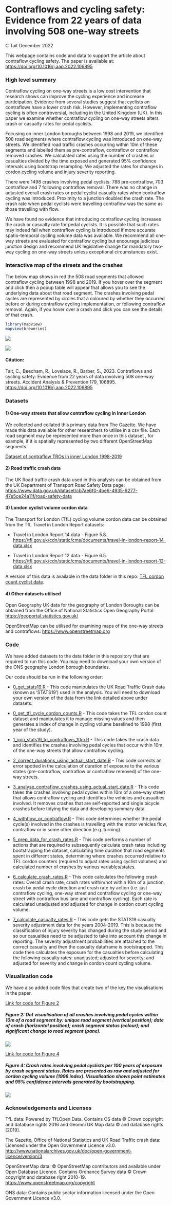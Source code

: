 Contraflows and cycling safety: Evidence from 22 years of data involving
508 one-way streets
================
C Tait
December 2022

This webpage contains code and data to support the article about
contraflow cycling safety. The paper is available at:
<https://doi.org/10.1016/j.aap.2022.106895>

### High level summary

Contraflow cycling on one-way streets is a low cost intervention that
research shows can improve the cycling experience and increase
participation. Evidence from several studies suggest that cyclists on
contraflows have a lower crash risk. However, implementing contraflow
cycling is often controversial, including in the United Kingdom (UK). In
this paper we examine whether contraflow cycling on one-way streets
alters crash or casualty rates for pedal cyclists.

Focusing on inner London boroughs between 1998 and 2019, we identified
508 road segments where contraflow cycling was introduced on one-way
streets. We identified road traffic crashes occurring within 10m of
these segments and labelled them as pre-contraflow, contraflow or
contraflow removed crashes. We calculated rates using the number of
crashes or casualties divided by the time exposed and generated 95%
confidence intervals using bootstrap resampling. We adjusted the rates
for changes in cordon cycling volume and injury severity reporting.

There were 1498 crashes involving pedal cyclists: 788 pre-contraflow,
703 contraflow and 7 following contraflow removal. There was no change
in adjusted overall crash rates or pedal cyclist casualty rates when
contraflow cycling was introduced. Proximity to a junction doubled the
crash rate. The crash rate when pedal cyclists were travelling
contraflow was the same as those travelling with flow.

We have found no evidence that introducing contraflow cycling increases
the crash or casualty rate for pedal cyclists. It is possible that such
rates may indeed fall when contraflow cycling is introduced if more
accurate spatio-temporal cycling volume data was available. We recommend
all one-way streets are evaluated for contraflow cycling but encourage
judicious junction design and recommend UK legislative change for
mandatory two-way cycling on one-way streets unless exceptional
circumstances exist.

### Interactive map of the streets and the crashes

The below map shows in red the 508 road segments that allowed contraflow
cycling between 1998 and 2019. If you hover over the segment and click
then a popup table will appear that allows you to see the underlying
data about that road segment. The crashes involving pedal cycles are
represented by circles that a coloured by whether they occurred before
or during contraflow cycling implementation, or following contraflow
removal. Again, if you hover over a crash and click you can see the
details of that crash.

``` r
library(mapview)
mapview(breweries)
```

![](README_files/figure-gfm/unnamed-chunk-1-1.png)<!-- -->

![](README_files/figure-gfm/unnamed-chunk-2-1.png)<!-- -->

#### Citation:

Tait, C., Beecham, R., Lovelace, R., Barber, S., 2023. Contraflows and
cycling safety: Evidence from 22 years of data involving 508 one-way
streets. Accident Analysis & Prevention 179, 106895.
<https://doi.org/10.1016/j.aap.2022.106895>

### Datasets

#### 1) One-way streets that allow contraflow cycling in Inner London

We collected and collated this primary data from The Gazette. We have
made this data available for other researchers to utilise in a csv file.
Each road segment may be represented more than once in this dataset ,
for example, if it is spatially represented by two different
OpenStreetMap segments.

[Dataset of contraflow TROs in inner London
1998-2019](data/inner_london_contraflow_tro_1998_2019.csv)

#### 2) Road traffic crash data

The UK Road traffic crash data used in this analysis can be obtained
from the UK Department of Transport Road Safety Data page:
<https://www.data.gov.uk/dataset/cb7ae6f0-4be6-4935-9277-47e5ce24a11f/road-safety-data>

#### 3) London cyclist volume cordon data

The Transport for London (TfL) cycling volume cordon data can be
obtained from the TfL Travel in London Report datasets:

-   Travel in London Report 14 data - Figure 5.8.
    <https://tfl.gov.uk/cdn/static/cms/documents/travel-in-london-report-14-data.xlsx>

-   Travel in London Report 12 data - Figure 6.5.
    <https://tfl.gov.uk/cdn/static/cms/documents/travel-in-london-report-12-data.xlsx>

A version of this data is available in the data folder in this repo:
[TFL cordon count cyclist data](data/TFL_Cordon_data_1976_2020.csv).

#### 4) Other datasets utilised

Open Geography UK data for the geography of London Boroughs can be
obtained from the Office of National Statistics Open Geography Portal:
<https://geoportal.statistics.gov.uk/>

OpenStreetMap can be utilised for examining maps of the one-way streets
and contraflows: <https://www.openstreetmap.org>

### Code

We have added datasets to the data folder in this repository that are
required to run this code. You may need to download your own version of
the ONS geography London borough boundaries.

Our code should be run in the following order:

-   [0_get_stats19.R](code/0_get_stats19.R) - This code manipulates the
    UK Road Traffic Crash data (known as ‘STATS19’) used in the
    analysis. You will need to download your own version of the data
    from the link detailed above under datasets.

-   [0_get_tfl_cycle_cordon_counts.R](code/0_get_tfl_cycle_cordon_counts.R) -
    This code takes the TFL cordon count dataset and manipulates it to
    manage missing values and then generates a index of change in
    cycling volume baselined to 1998 (first year of the study).

-   [1_join_stats19_to_contraflows_10m.R](code/1_join_stats19_to_contraflows_10m.R) -
    This code takes the crash data and identifies the crashes involving
    pedal cycles that occur within 10m of the one-way streets that allow
    contraflow cycling.

-   [2_correct_durations_using_actual_start_date.R](code/2_correct_durations_using_actual_start_date.R) -
    This code corrects an error spotted in the calculation of duration
    of exposure to the various states (pre-contraflow, contraflow or
    contraflow removed) of the one-way streets.

-   [3_analyse_contraflow_crashes_using_actual_start_date.R](code/3_analyse_contraflow_crashes_using_actual_start_date.R) -
    This code takes the crashes involving pedal cycles within 10m of a
    one-way street that allows contraflow cycling and identifies the
    vehicles and casualties involved. It removes crashes that are
    self-reported and single bicycle crashes before tidying the data and
    developing summary data.

-   [4_withflow_or_contraflow.R](code/4_withflow_or_contraflow.R) - This
    code determines whether the pedal cycle(s) involved in the crashes
    is travelling with the motor vehicles flow, contraflow or in some
    other direction (e.g. turning).

-   [5_prep_data_for_crash_rates.R](code/5_prep_data_for_crash_rates.R) -
    This code performs a number of actions that are required to
    subsequently calculate crash rates including bootstrapping the
    dataset, calculating time duration that road segments spent in
    different states, determining where crashes occurred relative to TFL
    cordon counters (required to adjust rates using cyclist volumes) and
    calculated number of crashes by various variables/states.

-   [6_calculate_crash_rates.R](code/6_calculate_crash_rates.R) - This
    code calculates the following crash rates: Overall crash rate, crash
    rates within/not within 10m of a junction, crash by pedal cycle
    direction and crash rate by action (i.e. just contraflow cycling,
    one-way street and contraflow cycling or one-way street with
    contraflow bus lane and contraflow cycling). Each rate is calculated
    unadjusted and adjusted for change in cordon count cycling volume.

-   [7_calculate_casualty_rates.R](code/7_calculate_casualty_rates.R) -
    This code gets the STATS19 casualty severity adjustment data for the
    years 2004-2019. This is because the classification of injury
    severity has changed during the study period and so our casualties
    need to be adjusted to take into account this change in reporting.
    The severity adjustment probabilities are attached to the correct
    casualty and then the casualty dataframe is bootstrapped. This code
    then calculates the exposure for the casualties before calculating
    the following casualty rates: unadjusted; adjusted for severity; and
    adjusted for severity and change in cordon count cycling volume.

### Visualisation code

We have also added code files that create two of the key the
visualisations in the paper.

[Link for code for Figure 2](code/visualising_all_crashes.R)

##### Figure 2: Dot visualisation of all crashes involving pedal cycles within 10m of a road segment by: unique road segment (vertical position); date of crash (horizontal position); crash segment status (colour); and significant change to road segment (pane).

![](figures/fig_2.jpeg)

[Link for code for Figure 4](code/visualising_crash_rate.R)

##### Figure 4: Crash rates involving pedal cyclists per 100 years of exposure by crash segment status. Rates are presented as raw and adjusted for cordon cycling volume (1998 index). Visualisation shows point estimates and 95% confidence intervals generated by bootstrapping.

![](figures/fig_4.png)

### Acknowledgements and Licenses

TfL data: Powered by TfLOpen Data. Contains OS data © Crown copyright
and database rights 2016 and Geomni UK Map data © and database rights
\[2019\].

The Gazette, Office of National Statistics and UK Road Traffic crash
data: Licensed under the Open Government Licence v3.0.
<http://www.nationalarchives.gov.uk/doc/open-government-licence/version/3>

OpenStreetMap data: © OpenStreetMap contributors and available under
Open Database Licence. Contains Ordnance Survey data © Crown copyright
and database right 2010-19. <https://www.openstreetmap.org/copyright>

ONS data: Contains public sector information licensed under the Open
Government Licence v3.0.
